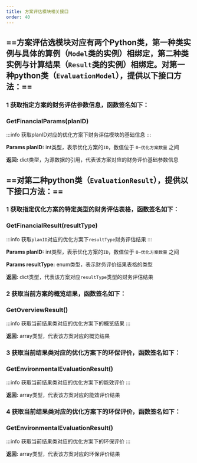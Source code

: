 ```yaml
---
title: 方案评估模块相关接口
order: 40
---
```


## ==方案评估选模块对应有两个Python类，第一种类实例与具体的算例（`Model`类的实例）相绑定，第二种类实例与计算结果（`Result`类的实例）相绑定。对第一种python类（`EvaluationModel`），提供以下接口方法：==

### 1 获取指定方案的财务评估参数信息，函数签名如下：
### GetFinancialParams(planID)
:::info
获取planID对应的优化方案下财务评估模块的基础信息
:::

**Params planID:**  int类型，表示优化方案的`ID`，数值位于 `0~优化方案数量` 之间

**返回:**  dict类型，为源数据的引用，代表该方案对应的财务评价基础参数信息

## ==对第二种python类（`EvaluationResult`），提供以下接口方法：==

### 1 获取指定优化方案的特定类型的财务评估表格，函数签名如下：
### GetFinancialResult(resultType)
:::info
获取`planID`对应的优化方案下`resultType`财务评估结果
:::

**Params planID:**  int类型，表示优化方案的`ID`，数值位于 `0~优化方案数量` 之间

**Params resultType:**  enum类型，表示财务评价结果表格的类型

**返回:**  dict类型，代表该方案对应`resultType`类型的财务评估结果

### 2 获取当前方案的概览结果，函数签名如下：
### GetOverviewResult()
:::info
获取当前结果类对应的优化方案下的概览结果
:::

**返回:**  array类型，代表该方案对应的概览结果

### 3 获取当前结果类对应的优化方案下的环保评价，函数签名如下：
### GetEnvironmentalEvaluationResult()
:::info
获取当前结果类对应的优化方案下的能效评价
:::

**返回:**  array类型，代表该方案对应的能效评价结果

### 4 获取当前结果类对应的优化方案下的环保评价，函数签名如下：
### GetEnvironmentalEvaluationResult()
:::info
获取当前结果类对应的优化方案下的环保评价
:::

**返回:**  array类型，代表该方案对应的环保评价结果